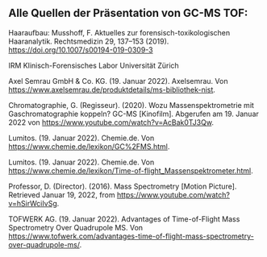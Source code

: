 ## Alle Quellen der Präsentation von GC-MS TOF:

Haaraufbau: Musshoff, F. Aktuelles zur forensisch-toxikologischen Haaranalytik. Rechtsmedizin 29, 137–153 (2019). https://doi.org/10.1007/s00194-019-0309-3 

IRM Klinisch-Forensisches Labor Universität Zürich

Axel Semrau GmbH & Co. KG. (19. Januar 2022). Axelsemrau. Von https://www.axelsemrau.de/produktdetails/ms-bibliothek-nist.

Chromatographie, G. (Regisseur). (2020). Wozu Massenspektrometrie mit Gaschromatographie koppeln? GC-MS [Kinofilm]. Abgerufen am 19. Januar 2022 von https://www.youtube.com/watch?v=AcBak0TJ3Qw.

Lumitos. (19. Januar 2022). Chemie.de. Von https://www.chemie.de/lexikon/GC%2FMS.html.

Lumitos. (19. Januar 2022). Chemie.de. Von https://www.chemie.de/lexikon/Time-of-flight_Massenspektrometer.html.

Professor, D. (Director). (2016). Mass Spectrometry [Motion Picture]. Retrieved Januar 19, 2022, from https://www.youtube.com/watch?v=hSirWciIvSg.

TOFWERK AG. (19. Januar 2022). Advantages of Time-of-Flight Mass Spectrometry Over Quadrupole MS. Von https://www.tofwerk.com/advantages-time-of-flight-mass-spectrometry-over-quadrupole-ms/.

